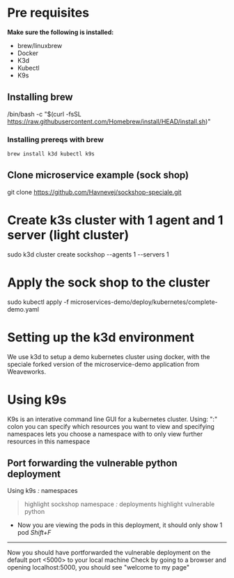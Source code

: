 
# Pre requisites
**Make sure the following is installed:**
- brew/linuxbrew
- Docker
- K3d
- Kubectl
- K9s

## Installing brew
/bin/bash -c "$(curl -fsSL https://raw.githubusercontent.com/Homebrew/install/HEAD/install.sh)"

### Installing prereqs with brew
```
brew install k3d kubectl k9s
```

## Clone microservice example (sock shop)
git clone https://github.com/Havnevej/sockshop-speciale.git

# Create k3s cluster with 1 agent and 1 server (light cluster)
sudo k3d cluster create sockshop --agents 1 --servers 1

# Apply the sock shop to the cluster
sudo kubectl apply -f microservices-demo/deploy/kubernetes/complete-demo.yaml

# Setting up the k3d environment
We use k3d to setup a demo kubernetes cluster using docker, with the speciale forked version of the microservice-demo application from Weaveworks.

# Using k9s
K9s is an interative command line GUI for a kubernetes cluster. Using: ":" colon you can specify which resources you want to view and specifying namespaces lets you choose a namespace with <enter> to only view further resources in this namespace


## Port forwarding the vulnerable python deployment
Using k9s
*:* namespaces <enter>
> highlight sockshop namespace <enter>
*:* deployments <enter>
> highlight vulnerable python <enter>
* Now you are viewing the pods in this deployment, it should only show 1 pod
*Shift+F* <enter> <enter> 
----
Now you should have portforwarded the vulnerable deployment on the default port <5000> to your local machine
Check by going to a browser and opening localhost:5000, you should see "welcome to my page"
